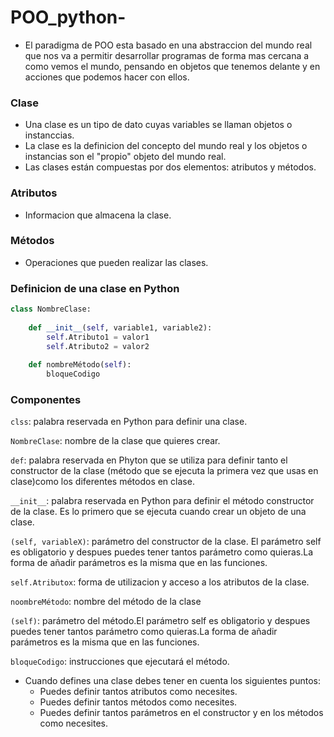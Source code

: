 # POO_python-

- El paradigma de POO esta basado en una abstraccion del mundo real que nos va a permitir desarrollar programas de forma mas cercana a como vemos el mundo, pensando en objetos que tenemos delante y en acciones que podemos hacer con ellos.

### Clase 

- Una clase es un tipo de dato cuyas variables se llaman objetos o instanccias.
- La clase es la definicion del concepto del mundo real y los objetos o instancias son el "propio" objeto del mundo real.
- Las clases están compuestas por dos elementos: atributos y métodos.

### Atributos
- Informacion que almacena la clase.

### Métodos
- Operaciones que pueden realizar las clases.

### Definicion de una clase en Python

```Python
class NombreClase:
    
    def __init__(self, variable1, variable2):
        self.Atributo1 = valor1
        self.Atributo2 = valor2
        
    def nombreMétodo(self):
        bloqueCodigo
```
### Componentes

```clss```: palabra reservada en Python para definir una clase.

```NombreClase```: nombre de la clase que quieres crear.

```def```: palabra reservada en Phyton que se utiliza para definir tanto el constructor de la clase (método que se ejecuta la primera vez que usas en clase)como los diferentes métodos en clase.

```__init__```: palabra reservada en Python para definir el método constructor de la clase. Es lo primero que se ejecuta cuando crear un objeto de una clase.

```(self, variableX)```: parámetro del constructor de la clase. El parámetro self es obligatorio y despues puedes tener tantos parámetro como quieras.La forma de añadir parámetros es la misma que en las funciones.

```self.Atributox```: forma de utilizacion y acceso a los atributos de la clase.

```noombreMétodo```: nombre del método de la clase

```(self)```: parámetro del método.El parámetro self es obligatorio y despues puedes tener tantos parámetro como quieras.La forma de añadir parámetros es la misma que en las funciones.

```bloqueCodigo```: instrucciones que ejecutará el método.

- Cuando defines una clase debes tener en cuenta los siguientes puntos:
   - Puedes definir tantos atributos como necesites.
   - Puedes definir tantos métodos como necesites.
   - Puedes definir tantos parámetros en el constructor y en los métodos como necesites.